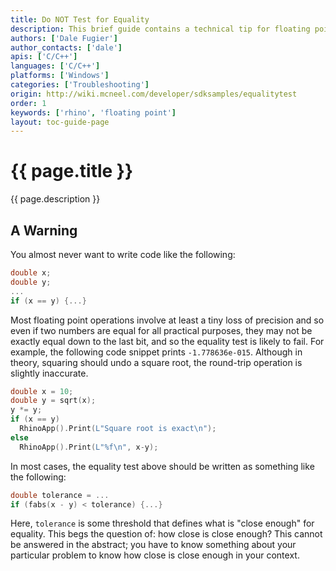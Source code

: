 ```yaml
---
title: Do NOT Test for Equality
description: This brief guide contains a technical tip for floating point programming.
authors: ['Dale Fugier']
author_contacts: ['dale']
apis: ['C/C++']
languages: ['C/C++']
platforms: ['Windows']
categories: ['Troubleshooting']
origin: http://wiki.mcneel.com/developer/sdksamples/equalitytest
order: 1
keywords: ['rhino', 'floating point']
layout: toc-guide-page
---
```


# {{ page.title }}

{{ page.description }}

## A Warning

You almost never want to write code like the following:

```cpp
double x;
double y;
...
if (x == y) {...}
```

Most floating point operations involve at least a tiny loss of precision and so even if two numbers are equal for all practical purposes, they may not be exactly equal down to the last bit, and so the equality test is likely to fail.  For example, the following code snippet prints `-1.778636e-015`.  Although in theory, squaring should undo a square root, the round-trip operation is slightly inaccurate.

```cpp
double x = 10;
double y = sqrt(x);
y *= y;
if (x == y)
  RhinoApp().Print(L"Square root is exact\n");
else
  RhinoApp().Print(L"%f\n", x-y);
```

In most cases, the equality test above should be written as something like the following:

```cpp
double tolerance = ...
if (fabs(x - y) < tolerance) {...}
```

Here, `tolerance` is some threshold that defines what is "close enough" for equality.  This begs the question of: how close is close enough?  This cannot be answered in the abstract; you have to know something about your particular problem to know how close is close enough in your context.
